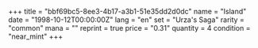+++
title = "bbf69bc5-8ee3-4b17-a3b1-51e35dd2d0dc"
name = "Island"
date = "1998-10-12T00:00:00Z"
lang = "en"
set = "Urza's Saga"
rarity = "common"
mana = ""
reprint = true
price = "0.31"
quantity = 4
condition = "near_mint"
+++
